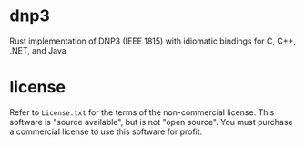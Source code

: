 # dnp3

Rust implementation of DNP3 (IEEE 1815) with idiomatic bindings for C, C++, .NET, and Java

# license 

Refer to `License.txt` for the terms of the non-commercial license.  This software is "source available", but is not
"open source". You must purchase a commercial license to use this software for profit.
